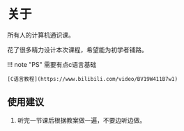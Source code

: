 # 关于

所有人的计算机通识课。

花了很多精力设计本次课程，希望能为初学者铺路。

!!! note "PS"
    需要有点c语言基础
    

    [C语言教程](https://www.bilibili.com/video/BV19W411B7w1)

## 使用建议

1. 听完一节课后根据教案做一遍，不要边听边做。
